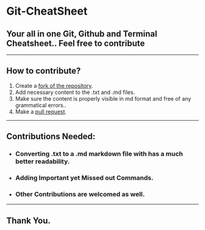 # Git-CheatSheet
## Your all in one Git, Github and Terminal Cheatsheet.. Feel free to contribute
---
## How to contribute?
1) Create a [fork of the repository](https://docs.github.com/en/get-started/quickstart/fork-a-repo).
2) Add necessary content to the .txt and .md files.
3) Make sure the content is properly visible in md format and free of any grammatical errors..
4) Make a [pull request](https://docs.github.com/en/desktop/contributing-and-collaborating-using-github-desktop/working-with-your-remote-repository-on-github-or-github-enterprise/creating-an-issue-or-pull-request).
---

## Contributions Needed: 

+ ### Converting .txt to a .md markdown file with has a much better readability.
+ ### Adding Important yet Missed out Commands.
+ ### Other Contributions are welcomed as well.

---

## Thank You.
